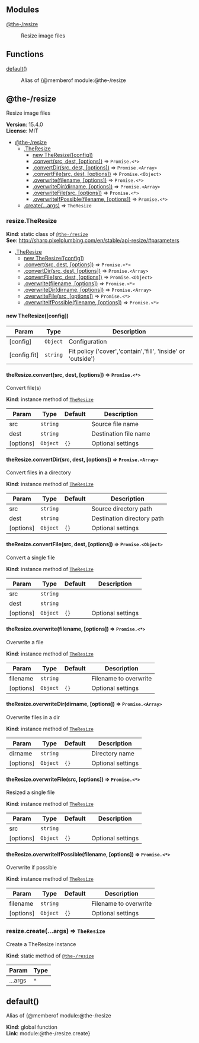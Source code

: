 <!--- Code generated by @the-/script-doc. DO NOT EDIT. -->

## Modules

<dl>
<dt><a href="#module_@the-/resize">@the-/resize</a></dt>
<dd><p>Resize image files</p>
</dd>
</dl>

## Functions

<dl>
<dt><a href="#default">default()</a></dt>
<dd><p>Alias of {@memberof module:@the-/resize</p>
</dd>
</dl>

<a name="module_@the-/resize"></a>

## @the-/resize
Resize image files

**Version**: 15.4.0  
**License**: MIT  

* [@the-/resize](#module_@the-/resize)
    * [.TheResize](#module_@the-/resize.TheResize)
        * [new TheResize([config])](#new_module_@the-/resize.TheResize_new)
        * [.convert(src, dest, [options])](#module_@the-/resize.TheResize+convert) ⇒ <code>Promise.&lt;\*&gt;</code>
        * [.convertDir(src, dest, [options])](#module_@the-/resize.TheResize+convertDir) ⇒ <code>Promise.&lt;Array&gt;</code>
        * [.convertFile(src, dest, [options])](#module_@the-/resize.TheResize+convertFile) ⇒ <code>Promise.&lt;Object&gt;</code>
        * [.overwrite(filename, [options])](#module_@the-/resize.TheResize+overwrite) ⇒ <code>Promise.&lt;\*&gt;</code>
        * [.overwriteDir(dirname, [options])](#module_@the-/resize.TheResize+overwriteDir) ⇒ <code>Promise.&lt;Array&gt;</code>
        * [.overwriteFile(src, [options])](#module_@the-/resize.TheResize+overwriteFile) ⇒ <code>Promise.&lt;\*&gt;</code>
        * [.overwriteIfPossible(filename, [options])](#module_@the-/resize.TheResize+overwriteIfPossible) ⇒ <code>Promise.&lt;\*&gt;</code>
    * [.create(...args)](#module_@the-/resize.create) ⇒ <code>TheResize</code>

<a name="module_@the-/resize.TheResize"></a>

### resize.TheResize
**Kind**: static class of [<code>@the-/resize</code>](#module_@the-/resize)  
**See**: http://sharp.pixelplumbing.com/en/stable/api-resize/#parameters  

* [.TheResize](#module_@the-/resize.TheResize)
    * [new TheResize([config])](#new_module_@the-/resize.TheResize_new)
    * [.convert(src, dest, [options])](#module_@the-/resize.TheResize+convert) ⇒ <code>Promise.&lt;\*&gt;</code>
    * [.convertDir(src, dest, [options])](#module_@the-/resize.TheResize+convertDir) ⇒ <code>Promise.&lt;Array&gt;</code>
    * [.convertFile(src, dest, [options])](#module_@the-/resize.TheResize+convertFile) ⇒ <code>Promise.&lt;Object&gt;</code>
    * [.overwrite(filename, [options])](#module_@the-/resize.TheResize+overwrite) ⇒ <code>Promise.&lt;\*&gt;</code>
    * [.overwriteDir(dirname, [options])](#module_@the-/resize.TheResize+overwriteDir) ⇒ <code>Promise.&lt;Array&gt;</code>
    * [.overwriteFile(src, [options])](#module_@the-/resize.TheResize+overwriteFile) ⇒ <code>Promise.&lt;\*&gt;</code>
    * [.overwriteIfPossible(filename, [options])](#module_@the-/resize.TheResize+overwriteIfPossible) ⇒ <code>Promise.&lt;\*&gt;</code>

<a name="new_module_@the-/resize.TheResize_new"></a>

#### new TheResize([config])

| Param | Type | Description |
| --- | --- | --- |
| [config] | <code>Object</code> | Configuration |
| [config.fit] | <code>string</code> | Fit policy ('cover','contain','fill', 'inside' or 'outside') |

<a name="module_@the-/resize.TheResize+convert"></a>

#### theResize.convert(src, dest, [options]) ⇒ <code>Promise.&lt;\*&gt;</code>
Convert file(s)

**Kind**: instance method of [<code>TheResize</code>](#module_@the-/resize.TheResize)  

| Param | Type | Default | Description |
| --- | --- | --- | --- |
| src | <code>string</code> |  | Source file name |
| dest | <code>string</code> |  | Destination file name |
| [options] | <code>Object</code> | <code>{}</code> | Optional settings |

<a name="module_@the-/resize.TheResize+convertDir"></a>

#### theResize.convertDir(src, dest, [options]) ⇒ <code>Promise.&lt;Array&gt;</code>
Convert files in a directory

**Kind**: instance method of [<code>TheResize</code>](#module_@the-/resize.TheResize)  

| Param | Type | Default | Description |
| --- | --- | --- | --- |
| src | <code>string</code> |  | Source directory path |
| dest | <code>string</code> |  | Destination directory path |
| [options] | <code>Object</code> | <code>{}</code> | Optional settings |

<a name="module_@the-/resize.TheResize+convertFile"></a>

#### theResize.convertFile(src, dest, [options]) ⇒ <code>Promise.&lt;Object&gt;</code>
Convert a single file

**Kind**: instance method of [<code>TheResize</code>](#module_@the-/resize.TheResize)  

| Param | Type | Default | Description |
| --- | --- | --- | --- |
| src | <code>string</code> |  |  |
| dest | <code>string</code> |  |  |
| [options] | <code>Object</code> | <code>{}</code> | Optional settings |

<a name="module_@the-/resize.TheResize+overwrite"></a>

#### theResize.overwrite(filename, [options]) ⇒ <code>Promise.&lt;\*&gt;</code>
Overwrite a file

**Kind**: instance method of [<code>TheResize</code>](#module_@the-/resize.TheResize)  

| Param | Type | Default | Description |
| --- | --- | --- | --- |
| filename | <code>string</code> |  | Filename to overwrite |
| [options] | <code>Object</code> | <code>{}</code> | Optional settings |

<a name="module_@the-/resize.TheResize+overwriteDir"></a>

#### theResize.overwriteDir(dirname, [options]) ⇒ <code>Promise.&lt;Array&gt;</code>
Overwrite files in a dir

**Kind**: instance method of [<code>TheResize</code>](#module_@the-/resize.TheResize)  

| Param | Type | Default | Description |
| --- | --- | --- | --- |
| dirname | <code>string</code> |  | Directory name |
| [options] | <code>Object</code> | <code>{}</code> | Optional settings |

<a name="module_@the-/resize.TheResize+overwriteFile"></a>

#### theResize.overwriteFile(src, [options]) ⇒ <code>Promise.&lt;\*&gt;</code>
Resized a single file

**Kind**: instance method of [<code>TheResize</code>](#module_@the-/resize.TheResize)  

| Param | Type | Default | Description |
| --- | --- | --- | --- |
| src | <code>string</code> |  |  |
| [options] | <code>Object</code> | <code>{}</code> | Optional settings |

<a name="module_@the-/resize.TheResize+overwriteIfPossible"></a>

#### theResize.overwriteIfPossible(filename, [options]) ⇒ <code>Promise.&lt;\*&gt;</code>
Overwrite if possible

**Kind**: instance method of [<code>TheResize</code>](#module_@the-/resize.TheResize)  

| Param | Type | Default | Description |
| --- | --- | --- | --- |
| filename | <code>string</code> |  | Filename to overwrite |
| [options] | <code>Object</code> | <code>{}</code> | Optional settings |

<a name="module_@the-/resize.create"></a>

### resize.create(...args) ⇒ <code>TheResize</code>
Create a TheResize instance

**Kind**: static method of [<code>@the-/resize</code>](#module_@the-/resize)  

| Param | Type |
| --- | --- |
| ...args | <code>\*</code> | 

<a name="default"></a>

## default()
Alias of {@memberof module:@the-/resize

**Kind**: global function  
**Link**: module:@the-/resize.create}
